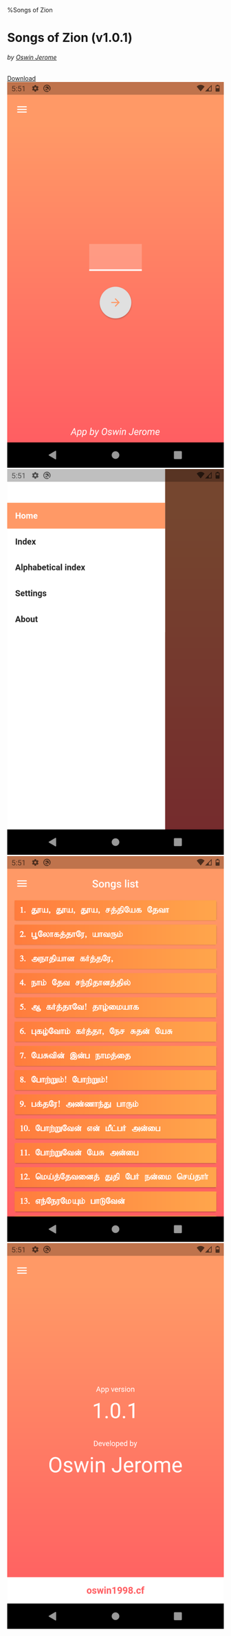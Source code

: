 %Songs of Zion
<html lang="en">
<head>
<meta charset="UTF-8">
<meta name="viewport" content="width=device-width, initial-scale=1.0">
<title>Songs of zion</title>
<link rel="stylesheet" href="https://stackpath.bootstrapcdn.com/bootstrap/4.4.1/css/bootstrap.min.css" integrity="sha384-Vkoo8x4CGsO3+Hhxv8T/Q5PaXtkKtu6ug5TOeNV6gBiFeWPGFN9MuhOf23Q9Ifjh" crossorigin="anonymous">
</head>
<body>
<div class="container text-center">
<h1 class="mt-5 text-center heading text-muted">Songs of Zion (v1.0.1)</h1>
<h6>by <a href="https://oswin1998.cf/">Oswin Jerome</a></h6>
<a href="./app-release.apk" class="btn btn-success mt-4">Download</a>

<div class="images row mt-5 mb-5">
            <div class="col-3 ">
                <img src="./img1.png" class="w-100" alt="" srcset="">
            </div>
            <div class="col-3 ">
                <img src="./img2.png" class="w-100" alt="" srcset="">
            </div>
            <div class="col-3 ">
                <img src="./img3.png" class="w-100" alt="" srcset="">
            </div>
            <div class="col-3 ">
                <img src="./img4.png" class="w-100" alt="" srcset="">
            </div>
        </div>
</div>
</body>
</html>